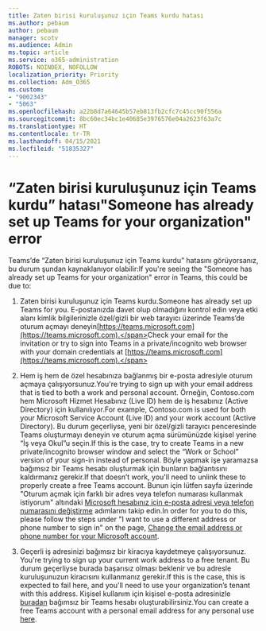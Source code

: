 ```yaml
---
title: Zaten birisi kuruluşunuz için Teams kurdu hatası
ms.author: pebaum
author: pebaum
manager: scotv
ms.audience: Admin
ms.topic: article
ms.service: o365-administration
ROBOTS: NOINDEX, NOFOLLOW
localization_priority: Priority
ms.collection: Adm_O365
ms.custom:
- "9002343"
- "5063"
ms.openlocfilehash: a22b8d7a64645b57eb813fb2cfc7c45cc90f556a
ms.sourcegitcommit: 8bc60ec34bc1e40685e3976576e04a2623f63a7c
ms.translationtype: HT
ms.contentlocale: tr-TR
ms.lasthandoff: 04/15/2021
ms.locfileid: "51835327"
---
```

# <a name="someone-has-already-set-up-teams-for-your-organization-error"></a><span data-ttu-id="79013-102">“Zaten birisi kuruluşunuz için Teams kurdu” hatası</span><span class="sxs-lookup"><span data-stu-id="79013-102">"Someone has already set up Teams for your organization" error</span></span>

<span data-ttu-id="79013-103">Teams’de “Zaten birisi kuruluşunuz için Teams kurdu” hatasını görüyorsanız, bu durum şundan kaynaklanıyor olabilir:</span><span class="sxs-lookup"><span data-stu-id="79013-103">If you're seeing the "Someone has already set up Teams for your organization" error in Teams, this could be due to:</span></span>

1. <span data-ttu-id="79013-104">Zaten birisi kuruluşunuz için Teams kurdu.</span><span class="sxs-lookup"><span data-stu-id="79013-104">Someone has already set up Teams for you.</span></span> <span data-ttu-id="79013-105">E-postanızda davet olup olmadığını kontrol edin veya etki alanı kimlik bilgilerinizle özel/gizli bir web tarayıcı üzerinde Teams’de oturum açmayı deneyin[https://teams.microsoft.com](https://teams.microsoft.com).</span><span class="sxs-lookup"><span data-stu-id="79013-105">Check your email for the invitation or try to sign into Teams in a private/incognito web browser with your domain credentials at [https://teams.microsoft.com](https://teams.microsoft.com).</span></span>

2. <span data-ttu-id="79013-106">Hem iş hem de özel hesabınıza bağlanmış bir e-posta adresiyle oturum açmaya çalışıyorsunuz.</span><span class="sxs-lookup"><span data-stu-id="79013-106">You're trying to sign up with your email address that is tied to both a work and personal account.</span></span> <span data-ttu-id="79013-107">Örneğin, Contoso.com hem Microsoft Hizmet Hesabınız (Live ID) hem de iş hesabınız (Active Directory) için kullanılıyor.</span><span class="sxs-lookup"><span data-stu-id="79013-107">For example, Contoso.com is used for both your Microsoft Service Account (Live ID) and your work account (Active Directory).</span></span> <span data-ttu-id="79013-108">Bu durum geçerliyse, yeni bir özel/gizli tarayıcı penceresinde Teams oluşturmayı deneyin ve oturum açma sürümünüzde kişisel yerine “İş veya Okul”u seçin.</span><span class="sxs-lookup"><span data-stu-id="79013-108">If this is the case, try to create Teams in a new private/incognito browser window and select the “Work or School” version of your sign-in instead of personal.</span></span> <span data-ttu-id="79013-109">Böyle yapmak işe yaramazsa bağımsız bir Teams hesabı oluşturmak için bunların bağlantısını kaldırmanız gerekir.</span><span class="sxs-lookup"><span data-stu-id="79013-109">If that doesn’t work, you'll need to unlink these to properly create a free Teams account.</span></span> <span data-ttu-id="79013-110">Bunun için lütfen sayfa üzerinde "Oturum açmak için farklı bir adres veya telefon numarası kullanmak istiyorum" altındaki [Microsoft hesabınız için e-posta adresi veya telefon numarasını değiştirme](https://support.microsoft.com/help/12407) adımlarını takip edin.</span><span class="sxs-lookup"><span data-stu-id="79013-110">In order for you to do this, please follow the steps under "I want to use a different address or phone number to sign in" on the page, [Change the email address or phone number for your Microsoft account](https://support.microsoft.com/help/12407).</span></span>

3. <span data-ttu-id="79013-111">Geçerli iş adresinizi bağımsız bir kiracıya kaydetmeye çalışıyorsunuz. </span><span class="sxs-lookup"><span data-stu-id="79013-111">You're trying to sign up your current work address to a free tenant.</span></span> <span data-ttu-id="79013-112">Bu durum geçerliyse burada başarısız olması beklenir ve bu adresle kuruluşunuzun kiracısını kullanmanız gerekir.</span><span class="sxs-lookup"><span data-stu-id="79013-112">If this is the case, this is expected to fail here, and you'll need to use your organization’s tenant with this address.</span></span> <span data-ttu-id="79013-113">Kişisel kullanım için kişisel e-posta adresinizle [buradan](https://products.office.com/microsoft-teams/group-chat-software) bağımsız bir Teams hesabı oluşturabilirsiniz.</span><span class="sxs-lookup"><span data-stu-id="79013-113">You can create a free Teams account with a personal email address for any personal use [here](https://products.office.com/microsoft-teams/group-chat-software).</span></span>

